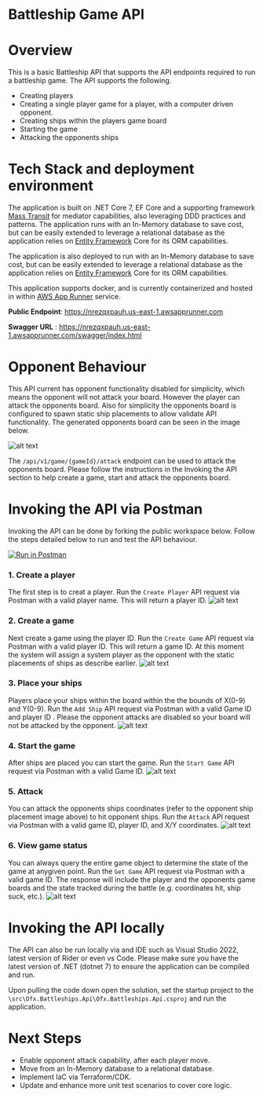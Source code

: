 # Battleship Game API

# Overview
This is a basic Battleship API that supports the API endpoints required to run a battleship game. The API supports the following.

* Creating players
* Creating a single player game for a player, with a computer driven opponent.
* Creating ships within the players game board
* Starting the game
* Attacking the opponents ships

# Tech Stack and deployment environment 
The application is built on .NET Core 7, EF Core and a supporting framework [Mass Transit](https://masstransit-project.com/) for mediator capabilities, also leveraging DDD practices and patterns. The application runs with an In-Memory database to save cost, but can be easily extended to leverage a relational database as the application relies on [Entity Framework](https://learn.microsoft.com/en-us/ef/) Core for its ORM capabilities.

The application is also deployed to run with an In-Memory database to save cost, but can be easily extended to leverage a relational database as the application relies on [Entity Framework](https://learn.microsoft.com/en-us/ef/) Core for its ORM capabilities.

This application supports docker, and is currently containerized and hosted in within [AWS App Runner](https://aws.amazon.com/apprunner/) service.

**Public Endpoint**: https://nrezqxpauh.us-east-1.awsapprunner.com

**Swagger URL** : https://nrezqxpauh.us-east-1.awsapprunner.com/swagger/index.html

 # Opponent Behaviour
This API current has opponent functionality disabled for simplicity, which means the opponent will not attack your board. However the player can attack the opponents board. Also for simplicity the opponents board is configured to spawn static ship placements to allow validate API functionality. The generated opponents board can be seen in the image below.

![alt text](./docs/images/opponent_board.png)

The `/api/v1/game/{gameId}/attack` endpoint can be used to attack the opponents board. Please follow the instructions in the Invoking the API section to help create a game, start and attack the opponents board. 

# Invoking the API via Postman
Invoking the API can be done by forking the public workspace below. Follow the steps detailed below to run and test the API behaviour.

[![Run in Postman](https://run.pstmn.io/button.svg)](https://app.getpostman.com/run-collection/292368-76334bca-1482-4bd4-a99c-ab37adf58caf?action=collection%2Ffork&collection-url=entityId%3D292368-76334bca-1482-4bd4-a99c-ab37adf58caf%26entityType%3Dcollection%26workspaceId%3D0cd2f47e-c0d6-4592-85bd-5d9009a5e128)

### 1. Create a player
The first step is to creat a player. Run the `Create Player` API request via Postman with a valid player name. This will return a player ID.
![alt text](./docs/images/create_player.png)

### 2. Create a game
Next create a game using the player ID. Run the `Create Game` API request via Postman with a valid player ID. This will return a game ID. At this moment the system will assign a system player as the opponent with the static placements of ships as describe earlier.
![alt text](./docs/images/create_game.png)

### 3. Place your ships
Players place your ships within the board within the the bounds of X(0-9) and Y(0-9). Run the `Add Ship` API request via Postman with a valid Game ID and player ID . Please the opponent attacks are disabled so your board will not be attacked by the opponent.
![alt text](./docs/images/add_ship.png)

### 4. Start the game
After ships are placed you can start the game. Run the `Start Game` API request via Postman with a valid Game ID.
![alt text](./docs/images/start_game.png)

### 5. Attack
You can attack the opponents ships coordinates (refer to the opponent ship placement image above) to hit opponent ships. Run the `Attack` API request via Postman with a valid game ID, player ID, and X/Y coordinates.
![alt text](./docs/images/attack.png)

### 6. View game status
You can always query the entire game object to determine the state of the game at anygiven point. Run the `Get Game` API request via Postman with a valid game ID. The response will include the player and the opponents game boards and the state tracked during the battle (e.g. coordinates hit, ship suck, etc.).
![alt text](./docs/images/get_game.png)

# Invoking the API locally
The API can also be run locally via and IDE such as Visual Studio 2022, latest version of Rider or even vs Code. Please make sure you have the latest version of .NET (dotnet 7) to ensure the application can be compiled and run.

Upon pulling the code down open the solution, set the startup project to the `\src\Ofx.Battleships.Api\Ofx.Battleships.Api.csproj` and run the application.

# Next Steps
* Enable opponent attack capability, after each player move. 
* Move from an In-Memory database to a relational database.
* Implement IaC via Terraform/CDK.
* Update and enhance more unit test scenarios to cover core logic.
